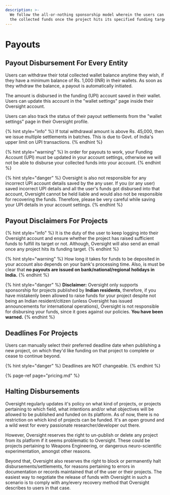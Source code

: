 ```yaml
---
description: >-
  We follow the all-or-nothing sponsorship model wherein the users can only take
  the collected funds once the project hits its specified funding target.
---
```


# Payouts

## Payout Disbursement For Every Entity <a id="empowerments"></a>

Users can withdraw their total collected wallet balance anytime they wish, if they have a minimum balance of Rs. 1,000 \(INR\) in their wallets. As soon as they wthdraw the balance, a payout is automatically initiated.

The amount is disbursed in the funding \(UPI\) account saved in their wallet. Users can update this account in the "wallet settings" page inside their Oversight account.

Users can also track the status of their payout settlements from the "wallet settings" page in their Oversight profile.

{% hint style="info" %}
If total withdrawal amount is above Rs. 45,000, then we issue multiple settlements in batches. This is due to Govt. of India's upper limit on UPI transactions.
{% endhint %}

{% hint style="warning" %}
In order for payouts to work, your Funding Account \(UPI\) must be updated in your account settings, otherwise we will not be able to disburse your collected funds into your account.
{% endhint %}

{% hint style="danger" %}
Oversight is also not responsible for any incorrect UPI account details saved by the any user. If you \(or any user\) saved incorrect UPI details and all the user's funds got disbursed into that account, Oversight cannot be held liable and would also not be responsible for recovering the funds. Therefore, please be very careful while saving your UPI details in your account settings.
{% endhint %}

## Payout Disclaimers For Projects

{% hint style="info" %}
It is the duty of the user to keep logging into their Oversight account and ensure whether the project has raised sufficient funds to fulfill its target or not. Although, Oversight will also send an email once any project hits its funding target.
{% endhint %}

{% hint style="warning" %}
How long it takes for funds to be deposited in your account also depends on your bank's processing time. Also, is must be clear that **no payouts are issued on bank/national/regional holidays in India.**
{% endhint %}

{% hint style="danger" %}
**Disclaimer:** Oversight only supports sponsorship for projects published by **Indian residents**, therefore, if you have mistakenly been allowed to raise funds for your project despite not being an Indian resident/citizen \(unless Oversight has issued announcements for international operations\), Oversight is not responsible for disbursing your funds, since it goes against our policies. **You have been warned.**
{% endhint %}

## Deadlines For Projects

Users can manually select their preferred deadline date when publishing a new project, on which they'd like funding on that project to complete or cease to continue beyond.

{% hint style="danger" %}
Deadlines are NOT changeable.
{% endhint %}

{% page-ref page="pricing.md" %}

## Halting Disbursements

Oversight regularly updates it's policy on what kind of projects, or projects pertaining to which field, what intentions and/or what objectives will be allowed to be published and funded on its platform. As of now, there is no restriction on which kind of projects can be funded. It's an open ground and a wild west for every passionate researcher/developer out there.

However, Oversight reserves the right to un-publish or delete any project from its platform if it seems problematic to Oversight. These could be projects pertaining to Weapons Engineering, or dangerous neuro-scientific experimentation, amongst other reasons. 

Beyond that, Oversight also reserves the right to block or permanently halt disbursements/settlements, for reasons pertaining to errors in documentation or records maintained that of the user or their projects. The easiest way to negotiate the release of funds with Oversight in such a scenario is to comply with any/every recovery method that Oversight describes to users in that case.

